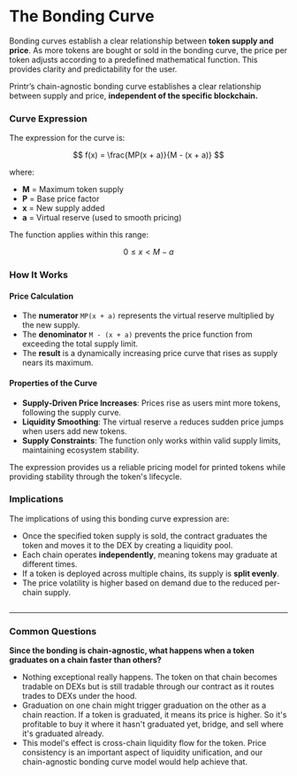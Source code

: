 # The Bonding Curve

Bonding curves establish a clear relationship between **token supply and price**. As more tokens are bought or sold in the bonding curve, the price per token adjusts according to a predefined mathematical function. This provides clarity and predictability for the user.

Printr’s chain-agnostic bonding curve establishes a clear relationship between supply and price, **independent of the specific blockchain.**

### Curve Expression

The expression for the curve is:

$$
f(x) = \frac{MP(x + a)}{M - (x + a)}
$$

where:

* **M** = Maximum token supply
* **P** = Base price factor
* **x** = New supply added
* **a** = Virtual reserve (used to smooth pricing)

The function applies within this range:

$$
0 \leq x < M - a
$$

### How It Works

#### Price Calculation

* The **numerator** `MP(x + a)` represents the virtual reserve multiplied by the new supply.
* The **denominator** `M - (x + a)` prevents the price function from exceeding the total supply limit.
* The **result** is a dynamically increasing price curve that rises as supply nears its maximum.

#### Properties of the Curve

* **Supply-Driven Price Increases**: Prices rise as users mint more tokens, following the supply curve.
* **Liquidity Smoothing**: The virtual reserve `a` reduces sudden price jumps when users add new tokens.
* **Supply Constraints**: The function only works within valid supply limits, maintaining ecosystem stability.

The expression provides us a reliable pricing model for printed tokens while providing stability through the token's lifecycle.

### Implications

The implications of using this bonding curve expression are:

* Once the specified token supply is sold, the contract graduates the token and moves it to the DEX by creating a liquidity pool.
* Each chain operates **independently**, meaning tokens may graduate at different times.
* If a token is deployed across multiple chains, its supply is **split evenly**.
* The price volatility is higher based on demand due to the reduced per-chain supply.

<figure><img src="https://3159715523-files.gitbook.io/~/files/v0/b/gitbook-x-prod.appspot.com/o/spaces%2FBqgUMNkX5OgdF7BaqREa%2Fuploads%2FRDNhaJ1zWhbAbMzo8XWR%2FPrintr%20docs%20visual%202_3.21.png?alt=media&#x26;token=bad81494-dcc7-4f3a-8a4b-9085f61b112c" alt=""><figcaption></figcaption></figure>

***

### Common Questions

**Since the bonding is chain-agnostic, what happens when a token graduates on a chain faster than others?**

* Nothing exceptional really happens. The token on that chain becomes tradable on DEXs but is still tradable through our contract as it routes trades to DEXs under the hood.
* Graduation on one chain might trigger graduation on the other as a chain reaction. If a token is graduated, it means its price is higher. So it's profitable to buy it where it hasn't graduated yet, bridge, and sell where it's graduated already.
* This model's effect is cross-chain liquidity flow for the token. Price consistency is an important aspect of liquidity unification, and our chain-agnostic bonding curve model would help achieve that.
